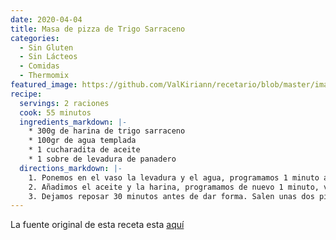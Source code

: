 ```yaml
---
date: 2020-04-04
title: Masa de pizza de Trigo Sarraceno
categories:
  - Sin Gluten
  - Sin Lácteos
  - Comidas
  - Thermomix
featured_image: https://github.com/ValKiriann/recetario/blob/master/images/posts/2020-04-04-masa-de-pizza-trigo-sarraceno.jpg?raw=true
recipe:
  servings: 2 raciones
  cook: 55 minutos
  ingredients_markdown: |-
    * 300g de harina de trigo sarraceno 
    * 100gr de agua templada
    * 1 cucharadita de aceite
    * 1 sobre de levadura de panadero
  directions_markdown: |-
    1. Ponemos en el vaso la levadura y el agua, programamos 1 minuto a 37º C velocidad 4
    2. Añadimos el aceite y la harina, programamos de nuevo 1 minuto, vaso cerrado a velocidad Espiga
    3. Dejamos reposar 30 minutos antes de dar forma. Salen unas dos pizzas medianas
---
```

La fuente original de esta receta esta [aquí](https://recetasparaenamorar.blogspot.com/2014/10/pizza-de-trigo-de-sarraceno.html?m=1)